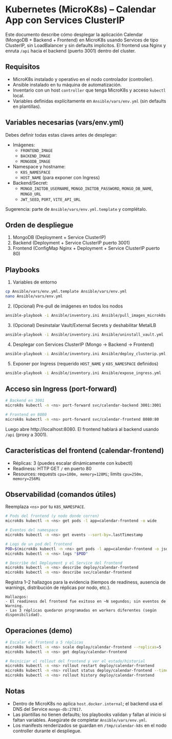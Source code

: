 # Kubernetes (MicroK8s) – Calendar App con Services ClusterIP

Este documento describe cómo desplegar la aplicación Calendar (MongoDB + Backend + Frontend) en MicroK8s usando Services de tipo ClusterIP, sin LoadBalancer y sin defaults implícitos. El frontend usa Nginx y enruta `/api` hacia el backend (puerto 3001) dentro del cluster.

## Requisitos

- MicroK8s instalado y operativo en el nodo controlador (controller).
- Ansible instalado en tu máquina de automatización.
- Inventario con un host `controller` que tenga MicroK8s y acceso `kubectl` local.
- Variables definidas explícitamente en `Ansible/vars/env.yml` (sin defaults en plantillas).

## Variables necesarias (vars/env.yml)

Debes definir todas estas claves antes de desplegar:

- Imágenes:
	- `FRONTEND_IMAGE`
	- `BACKEND_IMAGE`
	- `MONGODB_IMAGE`
- Namespace y hostname:
	- `K8S_NAMESPACE`
	- `HOST_NAME` (para exponer con Ingress)
- Backend/Secret:
	- `MONGO_INITDB_USERNAME`, `MONGO_INITDB_PASSWORD`, `MONGO_DB_NAME`, `MONGO_URL`
	- `JWT_SEED`, `PORT`, `VITE_API_URL`
<!-- Sin variable APP_NAME: se usa únicamente K8S_NAMESPACE y variables existentes -->

Sugerencia: parte de `Ansible/vars/env.yml.template` y complétalo.

## Orden de despliegue

1) MongoDB (Deployment + Service ClusterIP)
2) Backend (Deployment + Service ClusterIP puerto 3001)
3) Frontend (ConfigMap Nginx + Deployment + Service ClusterIP puerto 80)

## Playbooks

1) Variables de entorno

```bash
cp Ansible/vars/env.yml.template Ansible/vars/env.yml
nano Ansible/vars/env.yml
```

2) (Opcional) Pre-pull de imágenes en todos los nodos

```bash
ansible-playbook -i Ansible/inventory.ini Ansible/pull_images_microk8s.yml
```

3) (Opcional) Desinstalar Vault/External Secrets y deshabilitar MetalLB

```bash
ansible-playbook -i Ansible/inventory.ini Ansible/uninstall_vault.yml
```

4) Desplegar con Services ClusterIP (Mongo → Backend → Frontend)

```bash
ansible-playbook -i Ansible/inventory.ini Ansible/deploy_clusterip.yml
```

5) Exponer por Ingress (requerido `HOST_NAME` y `K8S_NAMESPACE` definidos)

```bash
ansible-playbook -i Ansible/inventory.ini Ansible/expose_ingress.yml
```

## Acceso sin Ingress (port-forward)

```bash
# Backend en 3001
microk8s kubectl -n <ns> port-forward svc/calendar-backend 3001:3001

# Frontend en 8080
microk8s kubectl -n <ns> port-forward svc/calendar-frontend 8080:80
```

Luego abre http://localhost:8080. El frontend hablará al backend usando `/api` (proxy a 3001).

## Características del frontend (calendar-frontend)

- Réplicas: 3 (puedes escalar dinámicamente con kubectl)
- Readiness: HTTP GET `/` en puerto 80
- Resources: requests `cpu=100m, memory=128Mi`; limits `cpu=250m, memory=256Mi`

## Observabilidad (comandos útiles)

Reemplaza `<ns>` por tu `K8S_NAMESPACE`.

```bash
# Pods del frontend (y nodo donde corren)
microk8s kubectl -n <ns> get pods -l app=calendar-frontend -o wide

# Eventos del namespace
microk8s kubectl -n <ns> get events --sort-by=.lastTimestamp

# Logs de un pod del frontend
POD=$(microk8s kubectl -n <ns> get pods -l app=calendar-frontend -o jsonpath='{.items[0].metadata.name}')
microk8s kubectl -n <ns> logs "$POD"

# Describe del Deployment y el Service del frontend
microk8s kubectl -n <ns> describe deploy/calendar-frontend
microk8s kubectl -n <ns> describe svc/calendar-frontend
```

Registra 1–2 hallazgos para la evidencia (tiempos de readiness, ausencia de warnings, distribución de réplicas por nodo, etc.).

```text
Hallazgos:
- El readiness del frontend fue exitoso en ~N segundos; sin eventos de Warning.
- Las 3 réplicas quedaron programadas en workers diferentes (según disponibilidad).
```

## Operaciones (demo)

```bash
# Escalar el frontend a 5 réplicas
microk8s kubectl -n <ns> scale deploy/calendar-frontend --replicas=5
microk8s kubectl -n <ns> get deploy/calendar-frontend

# Reiniciar el rollout del frontend y ver el estado/historial
microk8s kubectl -n <ns> rollout restart deploy/calendar-frontend
microk8s kubectl -n <ns> rollout status deploy/calendar-frontend --timeout=300s
microk8s kubectl -n <ns> rollout history deploy/calendar-frontend
```

## Notas

- Dentro de MicroK8s no aplica `host.docker.internal`; el backend usa el DNS del Service `mongo-db:27017`.
- Las plantillas no tienen defaults; los playbooks validan y fallan al inicio si faltan variables. Asegúrate de completar `Ansible/vars/env.yml`.
- Los manifests renderizados se guardan en `/tmp/calendar-k8s` en el nodo controller durante el despliegue.

